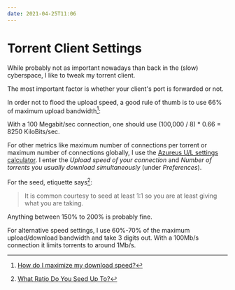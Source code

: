 ```yaml
---
date: 2021-04-25T11:06
---
```


# Torrent Client Settings

While probably not as important nowadays than back in the (slow)
cyberspace, I like to tweak my torrent client.

The most important factor is whether your client's port is forwarded or
not.

In order not to flood the upload speed, a good rule of thumb is to use 66%
of maximum upload bandwidth[^1]:

With a 100 Megabit/sec connection, one should use (100,000 / 8) * 0.66 =
8250 KiloBits/sec.

For other metrics like maximum number of connections per torrent or maximum
number of connections globally, I use the [Azureus U/L settings
calculator](http://infinite-source.de/az/az-calc.html). I enter the _Upload
speed of your connection_ and _Number of torrents you usually download
simultaneously_ (under _Preferences_).

For the seed, etiquette says[^2]:

> It is common courtesy to seed at least 1:1 so you are at least giving
> what you are taking.

Anything between 150% to 200% is probably fine.

For alternative speed settings, I use 60%-70% of the maximum
upload/download bandwidth and take 3 digits out. With a 100Mb/s connection
it limits torrents to around 1Mb/s.

[^1]: [How do I maximize my download speed?](https://transmissionbt.com/help/gtk/2.9x/html/Speed.html)
[^2]: [What Ratio Do You Seed Up To?](https://forum.bittorrent.com/topic/29437-what-ratio-do-you-seed-up-to/)
